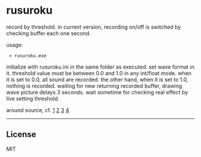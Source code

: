 # rusuroku

record by threshold.
in current version, recording on/off is switched by checking buffer each one second.


usage:

```
 > rusuroku.exe
```

initialize with rusuroku.ini in the same folder as executed.
set wave format in it.
threshold value must be between 0.0 and 1.0 in any int/float mode.
when it is set to 0.0, all sound are recorded.
the other hand, when it is set to 1.0, nothing is recorded.
waiting for new returning recorded buffer, drawing wave picture delays 3 seconds.
wait sometime for checking real effect by live setting threshold.



around source, cf.
[1](http://eternalwindows.jp/winmm/wave/wave04.html)
[2](http://www.fftw.org/install/windows.html)
[3](http://www.koj-m.sakura.ne.jp/hurobint/index.php?fftw)
[4](http://qiita.com/termoshtt/items/d3cb7fe226cdd498d2ef)

---------------


## License
MIT
